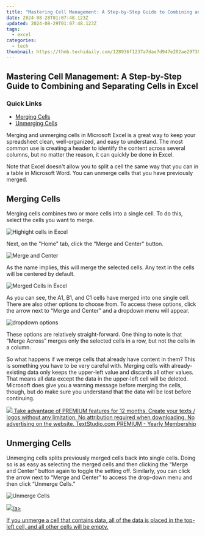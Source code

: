 ```yaml
---
title: "Mastering Cell Management: A Step-by-Step Guide to Combining and Separating Cells in Excel"
date: 2024-08-28T01:07:48.123Z
updated: 2024-08-29T01:07:48.123Z
tags:
  - excel
categories:
  - tech
thumbnail: https://thmb.techidaily.com/128936f1237a7dae7d947e202ae29738fcba18f1e1925b63e660146e08554eaf.jpg
---
```


## Mastering Cell Management: A Step-by-Step Guide to Combining and Separating Cells in Excel

### Quick Links

* [Merging Cells](https://sound-tweaking.techidaily.com/new-unveiling-wave-editor-secrets-for-first-time-audio-professionals/)
* [Unmerging Cells](https://on-screen-recording.techidaily.com/updated-in-2024-how-to-make-a-ken-burns-effect-in-camtasia-9/)

 Merging and unmerging cells in Microsoft Excel is a great way to keep your spreadsheet clean, well-organized, and easy to understand. The most common use is creating a header to identify the content across several columns, but no matter the reason, it can quickly be done in Excel.

 Note that Excel doesn't allow you to split a cell the same way that you can in a table in Microsoft Word. You can unmerge cells that you have previously merged.

##  Merging Cells

 Merging cells combines two or more cells into a single cell. To do this, select the cells you want to merge.

![Highight cells in Excel](https://static1.howtogeekimages.com/wordpress/wp-content/uploads/2018/10/Highight-cells-in-Excel.png) 

 Next, on the "Home" tab, click the “Merge and Center” button.

![Merge and Center](https://static1.howtogeekimages.com/wordpress/wp-content/uploads/2018/10/Merge-and-Center.png) 

 As the name implies, this will merge the selected cells. Any text in the cells will be centered by default.

![Merged Cells in Excel](https://static1.howtogeekimages.com/wordpress/wp-content/uploads/2018/10/Merged-Cells-in-Excel.png) 

 As you can see, the A1, B1, and C1 cells have merged into one single cell. There are also other options to choose from. To access these options, click the arrow next to “Merge and Center” and a dropdown menu will appear.

![dropdown options](https://static1.howtogeekimages.com/wordpress/wp-content/uploads/2018/10/dropdown-options.png) 

 These options are relatively straight-forward. One thing to note is that “Merge Across” merges only the selected cells in a row, but not the cells in a column.

 So what happens if we merge cells that already have content in them? This is something you have to be very careful with. Merging cells with already-existing data only keeps the upper-left value and discards all other values. That means all data except the data in the upper-left cell will be deleted. Microsoft does give you a warning message before merging the cells, though, but do make sure you understand that the data will be lost before continuing.

<!-- affiliate ads begin -->
<a href="https://secure.textstudio.com/order/checkout.php?PRODS=35633309&QTY=1&AFFILIATE=108875&CART=1"> <img src="https://secure.avangate.com/images/merchant/d6eb8222c9718486bdabce8b897380f7/products/3_premium-icon.png" border="0"> Take advantage of PREMIUM features for 12 months. 
Create your texts / logos without any limitation. 
No attribution required when downloading. 
No advertising on the website. 
 TextStudio.com  PREMIUM - Yearly Membership</a>
<!-- affiliate ads end -->
##  Unmerging Cells

 Unmerging cells splits previously merged cells back into single cells. Doing so is as easy as selecting the merged cells and then clicking the “Merge and Center” button again to toggle the setting off. Similarly, you can click the arrow next to “Merge and Center” to access the drop-down menu and then click “Unmerge Cells.”

![Unmerge Cells](https://static1.howtogeekimages.com/wordpress/wp-content/uploads/2018/10/Unmerge-Cells.png) 

<!-- affiliate ads begin -->
<a href="https://store.nero.com/order/checkout.php?PRODS=4729507&QTY=1&AFFILIATE=108875&CART=1"><img src="https://www.nero.com/nero-com-wAssets/img/banners/2023/TIU/Nero_TuneItUp_Screen_2.webp" border="0">/a>
<!-- affiliate ads end -->
 If you unmerge a cell that contains data, all of the data is placed in the top-left cell, and all other cells will be empty.

<ins class="adsbygoogle"
     style="display:block"
     data-ad-format="autorelaxed"
     data-ad-client="ca-pub-7571918770474297"
     data-ad-slot="1223367746"></ins>



<ins class="adsbygoogle"
     style="display:block"
     data-ad-client="ca-pub-7571918770474297"
     data-ad-slot="8358498916"
     data-ad-format="auto"
     data-full-width-responsive="true"></ins>



